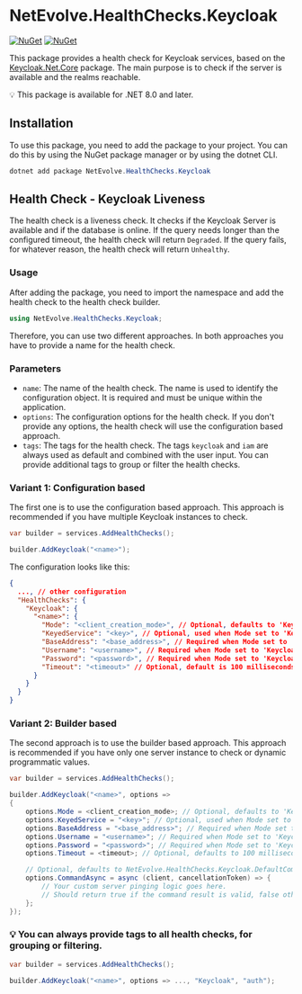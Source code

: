# NetEvolve.HealthChecks.Keycloak

[![NuGet](https://img.shields.io/nuget/v/NetEvolve.HealthChecks.Keycloak?logo=nuget)](https://www.nuget.org/packages/NetEvolve.HealthChecks.Keycloak/)
[![NuGet](https://img.shields.io/nuget/dt/NetEvolve.HealthChecks.Keycloak?logo=nuget)](https://www.nuget.org/packages/NetEvolve.HealthChecks.Keycloak/)

This package provides a health check for Keycloak services, based on the [Keycloak.Net.Core](https://www.nuget.org/packages/Keycloak.Net.Core/) package. The main purpose is to check if the server is available and the realms reachable.

:bulb: This package is available for .NET 8.0 and later.

## Installation
To use this package, you need to add the package to your project. You can do this by using the NuGet package manager or by using the dotnet CLI.
```powershell
dotnet add package NetEvolve.HealthChecks.Keycloak
```

## Health Check - Keycloak Liveness
The health check is a liveness check. It checks if the Keycloak Server is available and if the database is online.
If the query needs longer than the configured timeout, the health check will return `Degraded`.
If the query fails, for whatever reason, the health check will return `Unhealthy`.

### Usage
After adding the package, you need to import the namespace and add the health check to the health check builder.
```csharp
using NetEvolve.HealthChecks.Keycloak;
```
Therefore, you can use two different approaches. In both approaches you have to provide a name for the health check.

### Parameters
- `name`: The name of the health check. The name is used to identify the configuration object. It is required and must be unique within the application.
- `options`: The configuration options for the health check. If you don't provide any options, the health check will use the configuration based approach.
- `tags`: The tags for the health check. The tags `keycloak` and `iam` are always used as default and combined with the user input. You can provide additional tags to group or filter the health checks.

### Variant 1: Configuration based
The first one is to use the configuration based approach. This approach is recommended if you have multiple Keycloak instances to check.
```csharp
var builder = services.AddHealthChecks();

builder.AddKeycloak("<name>");
```

The configuration looks like this:
```json
{
  ..., // other configuration
  "HealthChecks": {
    "Keycloak": {
      "<name>": {
        "Mode": "<client_creation_mode>", // Optional, defaults to 'KeycloakClientCreationMode.ServiceProvider'
        "KeyedService": "<key>", // Optional, used when Mode set to 'KeycloakClientCreationMode.ServiceProvider'
        "BaseAddress": "<base_address>", // Required when Mode set to 'KeycloakClientCreationMode.Internal'
        "Username": "<username>", // Required when Mode set to 'KeycloakClientCreationMode.Internal'
        "Password": "<password>", // Required when Mode set to 'KeycloakClientCreationMode.Internal'
        "Timeout": "<timeout>" // Optional, default is 100 milliseconds
      }
    }
  }
}
```

### Variant 2: Builder based
The second approach is to use the builder based approach. This approach is recommended if you have only one server instance to check or dynamic programmatic values.
```csharp
var builder = services.AddHealthChecks();

builder.AddKeycloak("<name>", options =>
{
    options.Mode = <client_creation_mode>; // Optional, defaults to 'KeycloakClientCreationMode.ServiceProvider'
    options.KeyedService = "<key>"; // Optional, used when Mode set to 'KeycloakClientCreationMode.ServiceProvider'
    options.BaseAddress = "<base_address>"; // Required when Mode set to 'KeycloakClientCreationMode.Internal'
    options.Username = "<username>"; // Required when Mode set to 'KeycloakClientCreationMode.Internal'
    options.Password = "<password>"; // Required when Mode set to 'KeycloakClientCreationMode.Internal'
    options.Timeout = <timeout>; // Optional, defaults to 100 milliseconds

    // Optional, defaults to NetEvolve.HealthChecks.Keycloak.DefaultCommandAsync
    options.CommandAsync = async (client, cancellationToken) => {
        // Your custom server pinging logic goes here.
        // Should return true if the command result is valid, false otherwise.
    };
});
```

### :bulb: You can always provide tags to all health checks, for grouping or filtering.

```csharp
var builder = services.AddHealthChecks();

builder.AddKeycloak("<name>", options => ..., "Keycloak", "auth");
```